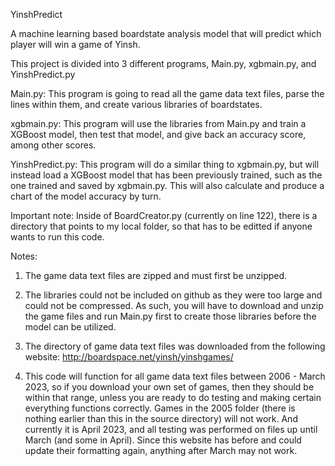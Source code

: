 YinshPredict

A machine learning based boardstate analysis model that will predict which player will win a game of Yinsh.

This project is divided into 3 different programs, Main.py, xgbmain.py, and YinshPredict.py

Main.py:
This program is going to read all the game data text files, parse the lines within them, and create
various libraries of boardstates.

xgbmain.py:
This program will use the libraries from Main.py and train a XGBoost model, then test that model, and give back an
accuracy score, among other scores.

YinshPredict.py:
This program will do a similar thing to xgbmain.py, but will instead load a XGBoost model that has been previously trained,
such as the one trained and saved by xgbmain.py. This will also calculate and produce a chart of the model accuracy by turn.

Important note:
Inside of BoardCreator.py (currently on line 122), there is a directory that points to my local folder, so that has to be
editted if anyone wants to run this code.

Notes:
1. The game data text files are zipped and must first be unzipped.

2. The libraries could not be included on github as they were too large and could not be compressed. As such, you will have to
download and unzip the game files and run Main.py first to create those libraries before the model can be utilized.

2. The directory of game data text files was downloaded from the following website: http://boardspace.net/yinsh/yinshgames/

3. This code will function for all game data text files between 2006 - March 2023, so if you download your own set of
games, then they should be within that range, unless you are ready to do testing and making certain everything functions
correctly. Games in the 2005 folder (there is nothing earlier than this in the source directory) will not work. And
currently it is April 2023, and all testing was performed on files up until March (and some in  April). Since this website
has before and could update their formatting again, anything after March may not work.
